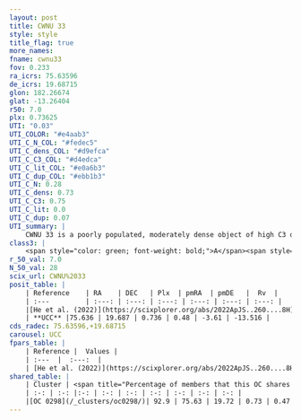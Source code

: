 ```yaml
---
layout: post
title: CWNU 33
style: style
title_flag: true
more_names: 
fname: cwnu33
fov: 0.233
ra_icrs: 75.63596
de_icrs: 19.68715
glon: 182.26674
glat: -13.26404
r50: 7.0
plx: 0.73625
UTI: "0.03"
UTI_COLOR: "#e4aab3"
UTI_C_N_COL: "#fedec5"
UTI_C_dens_COL: "#d9efca"
UTI_C_C3_COL: "#d4edca"
UTI_C_lit_COL: "#e0a6b3"
UTI_C_dup_COL: "#ebb1b3"
UTI_C_N: 0.28
UTI_C_dens: 0.73
UTI_C_C3: 0.75
UTI_C_lit: 0.0
UTI_C_dup: 0.07
UTI_summary: |
    CWNU 33 is a poorly populated, moderately dense object of high C3 quality. It was recently reported in the literature.<br><br><span style="color: #99180f; font-weight: bold;">Warning: </span>This is very likely a duplicate object, which shares a large percentage of members with at least one previously reported entry.
class3: |
    <span style="color: green; font-weight: bold;">A</span><span style="color: #FFC300; font-weight: bold;">B</span>
r_50_val: 7.0
N_50_val: 28
scix_url: CWNU%2033
posit_table: |
    | Reference    | RA    | DEC   | Plx  | pmRA  | pmDE   |  Rv  |
    | :---         | :---: | :---: | :---: | :---: | :---: | :---: |
    |[He et al. (2022)](https://scixplorer.org/abs/2022ApJS..260....8H) | 75.639 | 19.688 | 0.75 | 0.47 | -3.6 | -- |
    | **UCC** |75.636 | 19.687 | 0.736 | 0.48 | -3.61 | -13.516 | 
cds_radec: 75.63596,+19.68715
carousel: UCC
fpars_table: |
    | Reference |  Values |
    | :---  |  :---:  |
    | [He et al. (2022)](https://scixplorer.org/abs/2022ApJS..260....8H) | `AG=1.25, m-M=10.85, logAge=8.8, Z=0.036` |
shared_table: |
    | Cluster | <span title="Percentage of members that this OC shares with the ones listed">%</span>   | RA   | DEC   | Plx   | pmRA  | pmDE  | Rv | UTI |
    | :-: | :-: |:-: | :-: | :-: | :-: | :-: | :-: | :-: |
    |[OC 0298](/_clusters/oc0298/)| 92.9 | 75.63 | 19.72 | 0.73 | 0.47 | -3.61 | -13.52 |0.53 |
---
```

